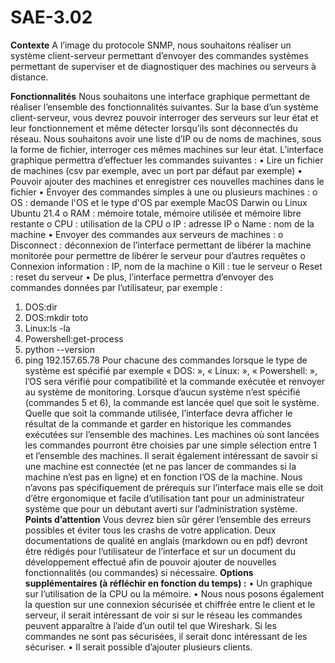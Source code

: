 # SAE-3.02
 
**Contexte**
A l’image du protocole SNMP, nous souhaitons réaliser un système client-serveur permettant
d’envoyer des commandes systèmes permettant de superviser et de diagnostiquer des
machines ou serveurs à distance.

**Fonctionnalités**
Nous souhaitons une interface graphique permettant de réaliser l’ensemble des
fonctionnalités suivantes. Sur la base d’un système client-serveur, vous devrez pouvoir
interroger des serveurs sur leur état et leur fonctionnement et même détecter lorsqu’ils sont
déconnectés du réseau. Nous souhaitons avoir une liste d’IP ou de noms de machines, sous la
forme de fichier, interroger ces mêmes machines sur leur état.
L’interface graphique permettra d’effectuer les commandes suivantes :
 • Lire un fichier de machines (csv par exemple, avec un port par défaut par exemple)
 • Pouvoir ajouter des machines et enregistrer ces nouvelles machines dans le fichier
 • Envoyer des commandes simples à une ou plusieurs machines :
  o OS : demande l'OS et le type d'OS par exemple MacOS Darwin ou Linux Ubuntu 21.4
  o RAM : mémoire totale, mémoire utilisée et mémoire libre restante
  o CPU : utilisation de la CPU
  o IP : adresse IP
  o Name : nom de la machine
 • Envoyer des commandes aux serveurs de machines :
  o Disconnect : déconnexion de l’interface permettant de libérer la machine monitorée pour permettre de libérer le serveur pour d’autres requêtes
  o Connexion information : IP, nom de la machine
  o Kill : tue le serveur
  o Reset : reset du serveur
 • De plus, l’interface permettra d’envoyer des commandes données par l’utilisateur, par exemple :
  1. DOS:dir
  2. DOS:mkdir toto
  3. Linux:ls -la
  4. Powershell:get-process
  5. python --version
  6. ping 192.157.65.78
Pour chacune des commandes lorsque le type de système est spécifié par exemple « DOS: », « Linux: », « Powershell: », l’OS sera vérifié pour compatibilité et la commande exécutée et renvoyer au système de monitoring. Lorsque d’aucun système n’est spécifié (commandes 5 et 6), la commande est lancée quel que soit le système.
Quelle que soit la commande utilisée, l’interface devra afficher le résultat de la commande et garder en historique les commandes exécutées sur l’ensemble des machines. Les machines où sont lancées les commandes pourront être choisies par une simple sélection entre 1 et l’ensemble des machines. Il serait également intéressant de savoir si une machine est connectée (et ne pas lancer de commandes si la machine n’est pas en ligne) et en fonction l’OS de la machine.
Nous n’avons pas spécifiquement de prérequis sur l’interface mais elle se doit d’être ergonomique et facile d’utilisation tant pour un administrateur système que pour un débutant averti sur l’administration système.
**Points d’attention**
Vous devrez bien sûr gérer l’ensemble des erreurs possibles et éviter tous les crashs de votre
application.
Deux documentations de qualité en anglais (markdown ou en pdf) devront être rédigés pour
l’utilisateur de l’interface et sur un document du développement effectué afin de pouvoir
ajouter de nouvelles fonctionnalités (ou commandes) si nécessaire.
**Options supplémentaires (à réfléchir en fonction du temps) :**
• Un graphique sur l’utilisation de la CPU ou la mémoire.
• Nous nous posons également la question sur une connexion sécurisée et chiffrée entre
le client et le serveur, il serait intéressant de voir si sur le réseau les commandes
peuvent apparaître à l’aide d’un outil tel que Wireshark. Si les commandes ne sont pas
sécurisées, il serait donc intéressant de les sécuriser.
• Il serait possible d’ajouter plusieurs clients.
